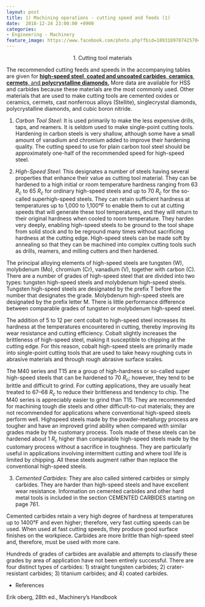 ```yaml
---
layout: post
title: 1) Machining operations - cutting speed and feeds (1)
date:  2018-12-24 23:00:00 +0900
categories:
- Engineering - Machinery
feature_image: https://www.facebook.com/photo.php?fbid=1893189787425704&set=a.1893187554092594&type=3&theater
---
```




<center>1. Cutting tool materials</center>

The recommended cutting feeds and speeds in the accompanying tables are given for <u>**high-speed steel**, **coated and uncoated carbides**, **ceramics**, **cermets**, and **polycrystalline diamonds**.</u> More data are available for HSS and carbides because these materials are the most commonly used. Other materials that are used to make cutting tools are cemented oxides or ceramics, cermets, cast nonferrous alloys (Stellite), singlecrystal diamonds, polycrystalline diamonds, and cubic boron nitride.

1) *Carbon Tool Steel*: It is used primarily to make the less expensive drills, taps, and reamers. It is seldom used to make single-point cutting tools. Hardening in carbon steels is very shallow, although some have a small amount of vanadium and chromium added to improve their hardening quality. The cutting speed to use for plain carbon tool steel should be approximately one-half of the recommended speed for high-speed steel.

2) *High-Speed Steel*: This designates a number of steels having several properties that enhance their value as cutting tool material. They can be hardened to a high initial or room temperature hardness ranging from 63 $R_c$ to 65 $R_c$ for ordinary high-speed steels and up to 70 $R_c$ for the so-called superhigh-speed steels. They can retain sufficient hardness at temperatures up to 1,000 to 1,100°F to enable them to cut at cutting  speeds that will generate these tool temperatures, and they will return to their original hardness when cooled to room temperature. They harden very deeply, enabling high-speed steels to be ground to the tool
shape from solid stock and to be reground many times without sacrificing hardness at the cutting edge. High-speed steels can be made soft by annealing so that they can be machined into complex cutting tools such as drills, reamers, and milling cutters and then hardened. 

The principal alloying elements of high-speed steels are tungsten (W), molybdenum (Mo), chromium (Cr), vanadium (V), together with carbon (C). There are a number of grades of high-speed steel that are divided into two types: tungsten high-speed steels and molybdenum high-speed steels. Tungsten high-speed steels are designated by the prefix T before the number that designates the grade. Molybdenum high-speed steels are designated by the prefix letter M. There is little performance difference between comparable
grades of tungsten or molybdenum high-speed steel.

The addition of 5 to 12 per cent cobalt to high-speed steel increases its hardness at the temperatures encountered in cutting, thereby improving its wear resistance and cutting efficiency. Cobalt slightly increases the brittleness of high-speed steel, making it susceptible to chipping at the cutting edge. For this reason, cobalt high-speed steels are primarily made into single-point cutting tools that are used to take heavy roughing cuts in abrasive materials and through rough abrasive surface scales.

The M40 series and T15 are a group of high-hardness or so-called super high-speed steels that can be hardened to 70 $R_c$; however, they tend to be brittle and difficult to grind. For cutting applications, they are usually heat treated to 67–68 $R_c$ to reduce their brittleness and tendency to chip. The M40 series is appreciably easier to grind than T15. They are recommended for machining tough die steels and other difficult-to-cut materials; they are not recommended for applications where conventional high-speed steels perform well. Highspeed steels made by the powder-metallurgy process are tougher and have an improved
grind ability when compared with similar grades made by the customary process. Tools made of these steels can be hardened about 1 $R_c$ higher than comparable high-speed steels made by the customary process without a sacrifice in toughness. They are particularly useful in applications involving intermittent cutting and where tool life is limited by chipping. All these steels augment rather than replace the conventional high-speed steels.

3) *Cemented Carbides*: They are also called sintered carbides or simply carbides. They are harder than high-speed steels and have excellent wear resistance. Information on cemented carbides and other hard metal tools is included in the section CEMENTED CARBIDES starting on page 761.

Cemented carbides retain a very high degree of hardness at temperatures up to 1400°F and even higher; therefore, very fast cutting speeds can be used. When used at fast cutting speeds, they produce good surface finishes on the workpiece. Carbides are more brittle than high-speed steel and, therefore, must be used with more care.

Hundreds of grades of carbides are available and attempts to classify these grades by area of application have not been entirely successful. There are four distinct types of carbides: 1) straight tungsten carbides; 2) crater-resistant carbides; 3) titanium carbides; and 4) coated carbides.

- References

 Erik oberg, 28th ed., Machinery’s Handbook 

